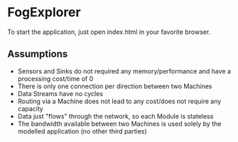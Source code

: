 # FogExplorer

To start the application, just open index.html in your favorite browser.

## Assumptions

- Sensors and Sinks do not required any memory/performance and have a processing cost/time of 0
- There is only one connection per direction between two Machines
- Data Streams have no cycles
- Routing via a Machine does not lead to any cost/does not require any capacity
- Data just "flows" through the network, so each Module is stateless
- The bandwidth available between two Machines is used solely by the modelled application (no other third parties)
